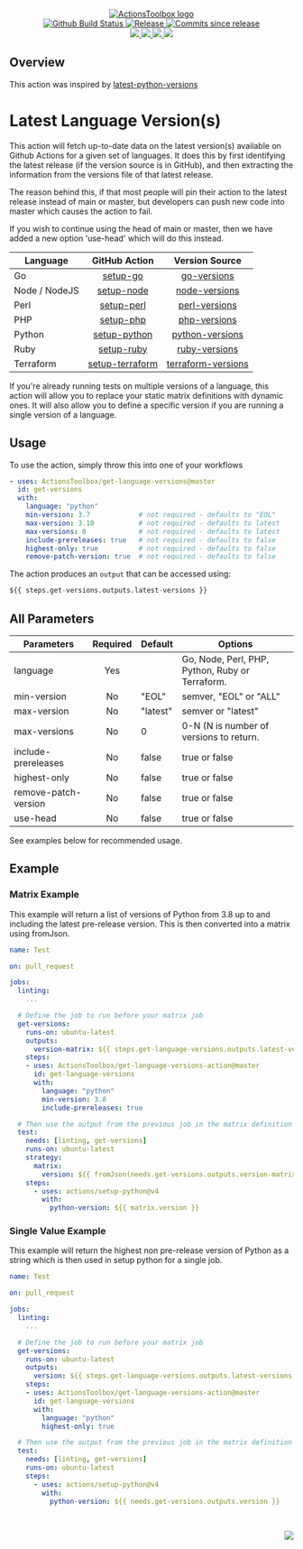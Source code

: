 <!-- markdownlint-disable -->
<p align="center">
    <a href="https://github.com/ActionsToolbox/">
        <img src="https://cdn.wolfsoftware.com/assets/images/github/organisations/actionstoolbox/black-and-white-circle-256.png" alt="ActionsToolbox logo" />
    </a>
    <br />
    <a href="https://github.com/ActionsToolbox/get-language-versions-action/actions/workflows/cicd-pipeline.yml">
        <img src="https://img.shields.io/github/actions/workflow/status/ActionsToolbox/get-language-versions-action/cicd-pipeline.yml?branch=master&label=CICD%20pipeline&style=for-the-badge" alt="Github Build Status" />
    </a>
    <a href="https://github.com/ActionsToolbox/get-language-versions-action/releases/latest">
        <img src="https://img.shields.io/github/v/release/ActionsToolbox/get-language-versions-action?color=blue&label=Latest%20Release&style=for-the-badge" alt="Release">
    </a>
    <a href="https://github.com/ActionsToolbox/get-language-versions-action/releases/latest">
        <img src="https://img.shields.io/github/commits-since/ActionsToolbox/get-language-versions-action/latest.svg?color=blue&style=for-the-badge" alt="Commits since release">
    </a>
    <br />
    <a href="https://github.com/ActionsToolbox/get-language-versions-action/blob/master/.github/CODE_OF_CONDUCT.md">
        <img src="https://img.shields.io/badge/Code%20of%20Conduct-blue?style=for-the-badge" />
    </a>
    <a href="https://github.com/ActionsToolbox/get-language-versions-action/blob/master/.github/CONTRIBUTING.md">
        <img src="https://img.shields.io/badge/Contributing-blue?style=for-the-badge" />
    </a>
    <a href="https://github.com/ActionsToolbox/get-language-versions-action/blob/master/.github/SECURITY.md">
        <img src="https://img.shields.io/badge/Report%20Security%20Concern-blue?style=for-the-badge" />
    </a>
    <a href="https://github.com/ActionsToolbox/get-language-versions-action/issues">
        <img src="https://img.shields.io/badge/Get%20Support-blue?style=for-the-badge" />
    </a>
</p>

## Overview

This action was inspired by [latest-python-versions](https://github.com/snok/latest-python-versions)

# Latest Language Version(s)

This action will fetch up-to-date data on the latest version(s) available on Github Actions for a given set of languages. It does this by first identifying the latest release (if the version source is in GitHub), and then extracting the information from the versions file of that latest release.

The reason behind this, if that most people will pin their action to the latest release instead of main or master, but developers can push new code into master which causes the action to fail.

If you wish to continue using the head of main or master, then we have added a new option 'use-head' which will do this instead.

| Language      | GitHub Action                                                   | Version Source                                                                                           |
| ------------- |:---------------------------------------------------------------:|:--------------------------------------------------------------------------------------------------------:|
| Go            | [setup-go](https://github.com/actions/setup-go)                 | [go-versions](https://raw.githubusercontent.com/actions/go-versions/main/versions-manifest.json)         |
| Node / NodeJS | [setup-node](https://github.com/actions/setup-node)             | [node-versions](https://raw.githubusercontent.com/actions/node-versions/main/versions-manifest.json)     |
| Perl          | [setup-perl](https://github.com/shogo82148/actions-setup-perl)  | [perl-versions](https://raw.githubusercontent.com/shogo82148/actions-setup-perl/main/versions/linux.json)                                                    |
| PHP           | [setup-php](https://github.com/shivammathur/setup-php)          | [php-versions](https://phpreleases.com/api/releases/)                                                    |
| Python        | [setup-python](https://github.com/actions/setup-python)         | [python-versions](https://raw.githubusercontent.com/actions/python-versions/main/versions-manifest.json) |
| Ruby          | [setup-ruby](https://github.com/ruby/setup-ruby)                | [ruby-versions](https://raw.githubusercontent.com/ruby/setup-ruby/master/ruby-builder-versions.json)     |
| Terraform     | [setup-terraform](https://github.com/hashicorp/setup-terraform) | [terraform-versions](https://releases.hashicorp.com/terraform/)                                          |

If you're already running tests on multiple versions of a language, this action will allow you to replace your static
matrix definitions with dynamic ones. It will also allow you to define a specific version if you are running a single version of a language.

## Usage

To use the action, simply throw this into one of your workflows

```yaml
- uses: ActionsToolbox/get-language-versions@master
  id: get-versions
  with:
    language: "python"
    min-version: 3.7            # not required - defaults to "EOL"
    max-version: 3.10           # not required - defaults to latest
    max-versions: 0             # not required - defaults to latest
    include-prereleases: true   # not required - defaults to false
    highest-only: true          # not required - defaults to false
    remove-patch-version: true  # not required - defaults to false
```

The action produces an `output` that can be accessed using:

```python
${{ steps.get-versions.outputs.latest-versions }}
```

## All Parameters

| Parameters           | Required | Default  | Options                                         |
| -------------------- |:--------:| -------- | ----------------------------------------------- |
| language             | Yes      |          | Go, Node, Perl, PHP, Python, Ruby or Terraform. |
| min-version          | No       | "EOL"    | semver, "EOL" or "ALL"                          |
| max-version          | No       | "latest" | semver or "latest"                              |
| max-versions         | No       | 0        | 0-N (N is number of versions to return.         |
| include-prereleases  | No       | false    | true or false                                   |
| highest-only         | No       | false    | true or false                                   |
| remove-patch-version | No       | false    | true or false                                   |
| use-head             | No       | false    | true or false

See examples below for recommended usage.

## Example

### Matrix Example

This example will return a list of versions of Python from 3.8 up to and including the latest pre-release version. This is then converted into a matrix using fromJson.

```yaml
name: Test

on: pull_request

jobs:
  linting:
    ...

  # Define the job to run before your matrix job
  get-versions:
    runs-on: ubuntu-latest
    outputs:
      version-matrix: ${{ steps.get-language-versions.outputs.latest-versions }}
    steps:
    - uses: ActionsToolbox/get-language-versions-action@master
      id: get-language-versions
      with:
        language: "python"
        min-version: 3.8
        include-prereleases: true

  # Then use the output from the previous job in the matrix definition
  test:
    needs: [linting, get-versions]
    runs-on: ubuntu-latest
    strategy:
      matrix:
        version: ${{ fromJson(needs.get-versions.outputs.version-matrix) }}
    steps:
      - uses: actions/setup-python@v4
        with:
          python-version: ${{ matrix.version }}
```

### Single Value Example

This example will return the highest non pre-release version of Python as a string which is then used in setup python for a single job.

```yaml
name: Test

on: pull_request

jobs:
  linting:
    ...

  # Define the job to run before your matrix job
  get-versions:
    runs-on: ubuntu-latest
    outputs:
      version: ${{ steps.get-language-versions.outputs.latest-versions }}
    steps:
    - uses: ActionsToolbox/get-language-versions-action@master
      id: get-language-versions
      with:
        language: "python"
        highest-only: true

  # Then use the output from the previous job in the matrix definition
  test:
    needs: [linting, get-versions]
    runs-on: ubuntu-latest
    steps:
      - uses: actions/setup-python@v4
        with:
          python-version: ${{ needs.get-versions.outputs.version }}
```


<br />
<p align="right"><a href="https://wolfsoftware.com/"><img src="https://img.shields.io/badge/Created%20by%20Wolf%20on%20behalf%20of%20Wolf%20Software-blue?style=for-the-badge" /></a></p>
